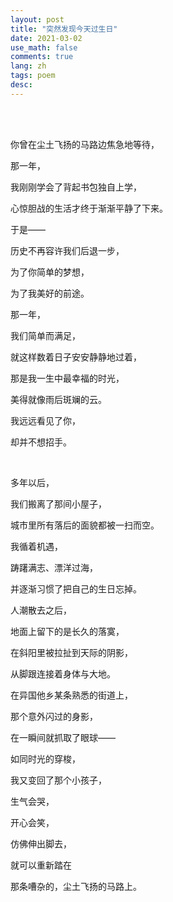 ```yaml
---
layout: post
title: "突然发现今天过生日"
date: 2021-03-02
use_math: false
comments: true
lang: zh
tags: poem
desc: 
---
```


<br>

<br>

你曾在尘土飞扬的马路边焦急地等待，

那一年，

我刚刚学会了背起书包独自上学，

心惊胆战的生活才终于渐渐平静了下来。

于是——

历史不再容许我们后退一步，

为了你简单的梦想，

为了我美好的前途。

那一年，

我们简单而满足，

就这样数着日子安安静静地过着，

那是我一生中最幸福的时光，

美得就像雨后斑斓的云。

我远远看见了你，

却并不想招手。

<br>

多年以后，

我们搬离了那间小屋子，

城市里所有落后的面貌都被一扫而空。

我循着机遇，

踌躇满志、漂洋过海，

并逐渐习惯了把自己的生日忘掉。

人潮散去之后，

地面上留下的是长久的落寞，

在斜阳里被拉扯到天际的阴影，

从脚跟连接着身体与大地。

在异国他乡某条熟悉的街道上，

那个意外闪过的身影，

在一瞬间就抓取了眼球——

如同时光的穿梭，

我又变回了那个小孩子，

生气会哭，

开心会笑，

仿佛伸出脚去，

就可以重新踏在

那条嘈杂的，尘土飞扬的马路上。

<br>



